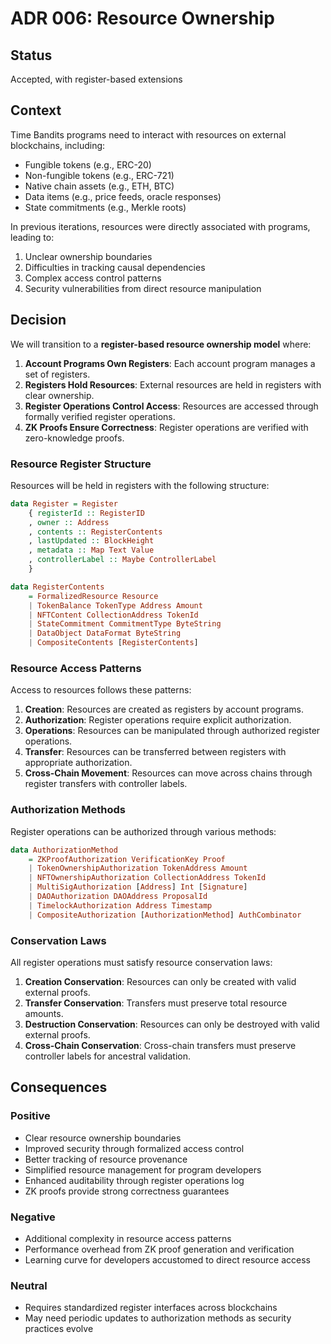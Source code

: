 # ADR 006: Resource Ownership

## Status

Accepted, with register-based extensions

## Context

Time Bandits programs need to interact with resources on external blockchains, including:

- Fungible tokens (e.g., ERC-20)
- Non-fungible tokens (e.g., ERC-721)
- Native chain assets (e.g., ETH, BTC)
- Data items (e.g., price feeds, oracle responses)
- State commitments (e.g., Merkle roots)

In previous iterations, resources were directly associated with programs, leading to:

1. Unclear ownership boundaries
2. Difficulties in tracking causal dependencies
3. Complex access control patterns
4. Security vulnerabilities from direct resource manipulation

## Decision

We will transition to a **register-based resource ownership model** where:

1. **Account Programs Own Registers**: Each account program manages a set of registers.
2. **Registers Hold Resources**: External resources are held in registers with clear ownership.
3. **Register Operations Control Access**: Resources are accessed through formally verified register operations.
4. **ZK Proofs Ensure Correctness**: Register operations are verified with zero-knowledge proofs.

### Resource Register Structure

Resources will be held in registers with the following structure:

```haskell
data Register = Register
    { registerId :: RegisterID
    , owner :: Address
    , contents :: RegisterContents
    , lastUpdated :: BlockHeight
    , metadata :: Map Text Value
    , controllerLabel :: Maybe ControllerLabel
    }

data RegisterContents 
    = FormalizedResource Resource
    | TokenBalance TokenType Address Amount
    | NFTContent CollectionAddress TokenId
    | StateCommitment CommitmentType ByteString
    | DataObject DataFormat ByteString
    | CompositeContents [RegisterContents]
```

### Resource Access Patterns

Access to resources follows these patterns:

1. **Creation**: Resources are created as registers by account programs.
2. **Authorization**: Register operations require explicit authorization.
3. **Operations**: Resources can be manipulated through authorized register operations.
4. **Transfer**: Resources can be transferred between registers with appropriate authorization.
5. **Cross-Chain Movement**: Resources can move across chains through register transfers with controller labels.

### Authorization Methods

Register operations can be authorized through various methods:

```haskell
data AuthorizationMethod
    = ZKProofAuthorization VerificationKey Proof
    | TokenOwnershipAuthorization TokenAddress Amount
    | NFTOwnershipAuthorization CollectionAddress TokenId
    | MultiSigAuthorization [Address] Int [Signature]
    | DAOAuthorization DAOAddress ProposalId
    | TimelockAuthorization Address Timestamp
    | CompositeAuthorization [AuthorizationMethod] AuthCombinator
```

### Conservation Laws

All register operations must satisfy resource conservation laws:

1. **Creation Conservation**: Resources can only be created with valid external proofs.
2. **Transfer Conservation**: Transfers must preserve total resource amounts.
3. **Destruction Conservation**: Resources can only be destroyed with valid external proofs.
4. **Cross-Chain Conservation**: Cross-chain transfers must preserve controller labels for ancestral validation.

## Consequences

### Positive

- Clear resource ownership boundaries
- Improved security through formalized access control
- Better tracking of resource provenance
- Simplified resource management for program developers
- Enhanced auditability through register operations log
- ZK proofs provide strong correctness guarantees

### Negative

- Additional complexity in resource access patterns
- Performance overhead from ZK proof generation and verification
- Learning curve for developers accustomed to direct resource access

### Neutral

- Requires standardized register interfaces across blockchains
- May need periodic updates to authorization methods as security practices evolve
